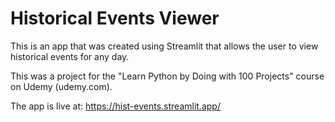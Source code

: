 # Historical Events Viewer

This is an app that was created using Streamlit that
allows the user to view historical events for any day.

This was a project for the "Learn Python by Doing with 
100 Projects" course on Udemy (udemy.com).

The app is live at: https://hist-events.streamlit.app/